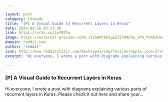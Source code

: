 ```yaml
---

layout: post
category: threads
title: "[P] A Visual Guide to Recurrent Layers in Keras"
date: 2020-04-26 03:27:30
link: https://vrhk.co/2xYMZln
image: https://external-preview.redd.it/GHNt6U5gaZJ27RAEhn_xPe_FOnb3Ha7OpvBrffs5srk.jpg?width=648&height=339.267015707&auto=webp&crop=648:339.267015707,smart&s=5ea5546fb814e3f16db3d6940f2338beb4406505
domain: reddit.com
author: "reddit"
icon: http://www.redditstatic.com/desktop2x/img/favicon/apple-icon-57x57.png
excerpt: "Hi everyone, I wrote a post with diagrams explaining various parts of recurrent layers in Keras. Please check it out here and share your..."

---
```


### [P] A Visual Guide to Recurrent Layers in Keras

Hi everyone, I wrote a post with diagrams explaining various parts of recurrent layers in Keras. Please check it out here and share your...